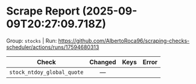 # Scrape Report (2025-09-09T20:27:09.718Z)

Group: `stocks`  |  Run: https://github.com/AlbertoRoca96/scraping-checks-scheduler/actions/runs/17594680313

| Check | Changed | Keys | Error |
|---|:---:|:--|:--|
| `stock_ntdoy_global_quote` | — |  |  |
